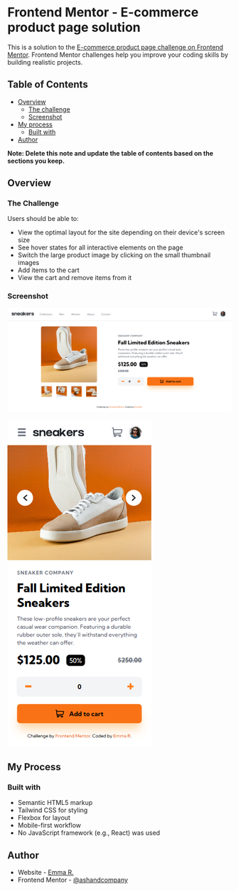 # Frontend Mentor - E-commerce product page solution

This is a solution to the [E-commerce product page challenge on Frontend Mentor](https://www.frontendmentor.io/challenges/ecommerce-product-page-UPsZ9MJp6). Frontend Mentor challenges help you improve your coding skills by building realistic projects.

## Table of Contents

- [Overview](#overview)
  - [The challenge](#the-challenge)
  - [Screenshot](#screenshot)
- [My process](#my-process)
  - [Built with](#built-with)
- [Author](#author)

**Note: Delete this note and update the table of contents based on the sections you keep.**

## Overview

### The Challenge

Users should be able to:

- View the optimal layout for the site depending on their device's screen size
- See hover states for all interactive elements on the page
- Switch the large product image by clicking on the small thumbnail images
- Add items to the cart
- View the cart and remove items from it

### Screenshot

![Screenshot](./screen1.png)

![Screenshot](./screen2.png)

## My Process

### Built with

- Semantic HTML5 markup
- Tailwind CSS for styling
- Flexbox for layout
- Mobile-first workflow
- No JavaScript framework (e.g., React) was used

## Author

- Website - [Emma R.](https://www.emma-roizot.fr)
- Frontend Mentor - [@ashandcompany](https://www.frontendmentor.io/profile/ashandcompany)
